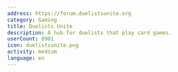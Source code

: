 ```yaml
---
address: https://forum.duelistsunite.org
category: Gaming
title: Duelists Unite
description: A hub for duelists that play card games.
userCount: 8981
icon: duelistsunite.png
activity: medium
language: en
---
```

